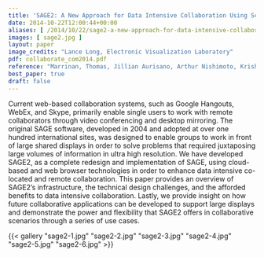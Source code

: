 ```yaml
---
title: 'SAGE2: A New Approach for Data Intensive Collaboration Using Scalable Resolution Shared Displays'
date: 2014-10-22T12:00:44+00:00
aliases: [ /2014/10/22/sage2-a-new-approach-for-data-intensive-collaboration-using-scalable-resolution-shared-displays/ ]
images: [ sage2.jpg ]
layout: paper
image_credits: "Lance Long, Electronic Visualization Laboratory"
pdf: collaborate_com2014.pdf
reference: "Marrinan, Thomas, Jillian Aurisano, Arthur Nishimoto, Krishna Bharadwaj, Victor Mateevitsi, Luc Renambot, Lance Long, Andrew Johnson, and Jason Leigh. \"SAGE2: A new approach for data intensive collaboration using Scalable Resolution Shared Displays.\" In 10th IEEE International Conference on Collaborative Computing: Networking, Applications and Worksharing, pp. 177-186. IEEE, 2014."
best_paper: true
draft: false
---
```


Current web-based collaboration systems, such as Google Hangouts, WebEx, and Skype, primarily enable single users to work with remote collaborators through video conferencing and desktop mirroring. The original SAGE software, developed in 2004 and adopted at over one hundred international sites, was designed to enable groups to work in front of large shared displays in order to solve problems that required juxtaposing large volumes of information in ultra high resolution. We have developed SAGE2, as a complete redesign and implementation of SAGE, using cloud-based and web browser technologies in order to enhance data intensive co-located and remote collaboration. This paper provides an overview of SAGE2’s infrastructure, the technical design challenges, and the afforded benefits to data intensive collaboration. Lastly, we provide insight on how future collaborative applications can be developed to support large displays and demonstrate the power and flexibility that SAGE2 offers in collaborative scenarios through a series of use cases.

{{< gallery "sage2-1.jpg" "sage2-2.jpg" "sage2-3.jpg" "sage2-4.jpg" "sage2-5.jpg" "sage2-6.jpg" >}}
